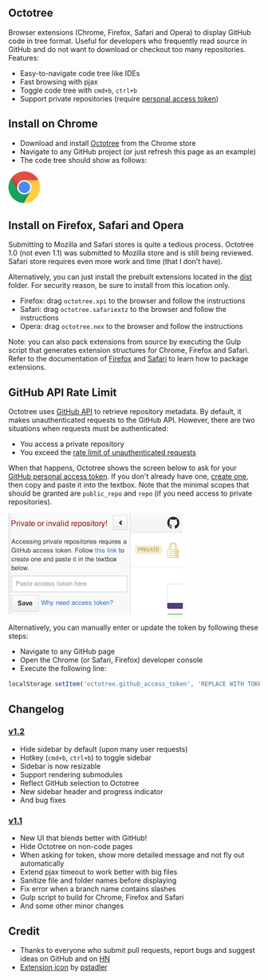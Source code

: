 ## Octotree
Browser extensions (Chrome, Firefox, Safari and Opera) to display GitHub code in tree format. Useful for developers who frequently read source in GitHub and do not want to download or checkout too many repositories. Features:

* Easy-to-navigate code tree like IDEs
* Fast browsing with pjax
* Toggle code tree with `cmd+b`, `ctrl+b`
* Support private repositories (require [personal access token](#github-api-rate-limit))

## Install on Chrome
* Download and install [Octotree](https://chrome.google.com/webstore/detail/octotree/bkhaagjahfmjljalopjnoealnfndnagc) from the Chrome store
* Navigate to any GitHub project (or just refresh this page as an example)
* The code tree should show as follows:

![When extension is active](docs/chrome.png)

## Install on Firefox, Safari and Opera
Submitting to Mozilla and Safari stores is quite a tedious process. Octotree 1.0 (not even 1.1) was submitted to Mozilla store and is still being reviewed. Safari store requires even more work and time (that I don't have).

Alternatively, you can just install the prebuilt extensions located in the [dist](https://github.com/buunguyen/octotree/tree/master/dist) folder. For security reason, be sure to install from this location only.

* Firefox: drag `octotree.xpi` to the browser and follow the instructions
* Safari: drag `octotree.safariextz` to the browser and follow the instructions
* Opera: drag `octotree.nex` to the browser and follow the instructions

Note: you can also pack extensions from source by executing the Gulp script that generates extension structures for Chrome, Firefox and Safari. Refer to the documentation of [Firefox](https://developer.mozilla.org/en-US/Add-ons/SDK/Tutorials/Getting_started) and [Safari](https://developer.apple.com/library/safari/documentation/tools/conceptual/safariextensionguide/UsingExtensionBuilder/UsingExtensionBuilder.html#//apple_ref/doc/uid/TP40009977-CH2-SW1) to learn how to package extensions.

## GitHub API Rate Limit
Octotree uses [GitHub API](https://developer.github.com/v3/) to retrieve repository metadata. By default, it makes unauthenticated requests to the GitHub API. However, there are two situations when requests must be authenticated:

* You access a private repository
* You exceed the [rate limit of unauthenticated requests](https://developer.github.com/v3/#rate-limiting)

When that happens, Octotree shows the screen below to ask for your [GitHub personal access token](https://help.github.com/articles/creating-an-access-token-for-command-line-use). If you don't already have one, [create one](https://github.com/settings/tokens/new), then copy and paste it into the textbox. Note that the minimal scopes that should be granted are `public_repo` and `repo` (if you need access to private repositories).

![Enter personal access token](docs/token.png)

Alternatively, you can manually enter or update the token by following these steps:

* Navigate to any GitHub page
* Open the Chrome (or Safari, Firefox) developer console
* Execute the following line:
```javascript
localStorage.setItem('octotree.github_access_token', 'REPLACE WITH TOKEN')
```

## Changelog
### [v1.2](https://github.com/buunguyen/octotree/issues?labels=&milestone=1&page=1&state=closed)
* Hide sidebar by default (upon many user requests)
* Hotkey (`cmd+b`, `ctrl+b`) to toggle sidebar
* Sidebar is now resizable
* Support rendering submodules
* Reflect GitHub selection to Octotree
* New sidebar header and progress indicator
* And bug fixes

### [v1.1](https://github.com/buunguyen/octotree/issues?labels=&milestone=2&page=1&state=closed)
* New UI that blends better with GitHub!
* Hide Octotree on non-code pages
* When asking for token, show more detailed message and not fly out automatically
* Extend pjax timeout to work better with big files
* Sanitize file and folder names before displaying
* Fix error when a branch name contains slashes
* Gulp script to build for Chrome, Firefox and Safari
* And some other minor changes


## Credit
* Thanks to everyone who submit pull requests, report bugs and suggest ideas on GitHub and on [HN](https://news.ycombinator.com/item?id=7740226)
* [Extension icon](https://github.com/pstadler/octofolders) by [pstadler](https://github.com/pstadler)